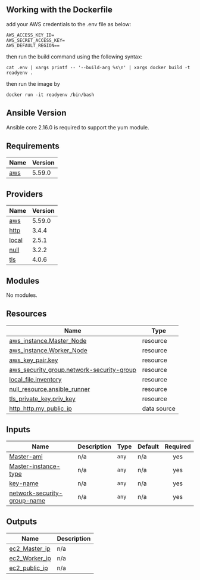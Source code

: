 
## Working with the Dockerfile

add your AWS credentials to the .env file as below:


```#!/bin/sh
AWS_ACCESS_KEY_ID=
AWS_SECRET_ACCESS_KEY=
AWS_DEFAULT_REGION==
```

then run the build command using the following syntax:

`cat .env | xargs printf -- '--build-arg %s\n' | xargs docker build -t readyenv .`

then run the image by

`docker run -it readyenv /bin/bash`

## Ansible Version

Ansible core 2.16.0 is required to support the yum module.

<!-- BEGIN_TF_DOCS -->
## Requirements

| Name | Version |
|------|---------|
| <a name="requirement_aws"></a> [aws](#requirement\_aws) | 5.59.0 |

## Providers

| Name | Version |
|------|---------|
| <a name="provider_aws"></a> [aws](#provider\_aws) | 5.59.0 |
| <a name="provider_http"></a> [http](#provider\_http) | 3.4.4 |
| <a name="provider_local"></a> [local](#provider\_local) | 2.5.1 |
| <a name="provider_null"></a> [null](#provider\_null) | 3.2.2 |
| <a name="provider_tls"></a> [tls](#provider\_tls) | 4.0.6 |

## Modules

No modules.

## Resources

| Name | Type |
|------|------|
| [aws_instance.Master_Node](https://registry.terraform.io/providers/hashicorp/aws/5.59.0/docs/resources/instance) | resource |
| [aws_instance.Worker_Node](https://registry.terraform.io/providers/hashicorp/aws/5.59.0/docs/resources/instance) | resource |
| [aws_key_pair.key](https://registry.terraform.io/providers/hashicorp/aws/5.59.0/docs/resources/key_pair) | resource |
| [aws_security_group.network-security-group](https://registry.terraform.io/providers/hashicorp/aws/5.59.0/docs/resources/security_group) | resource |
| [local_file.inventory](https://registry.terraform.io/providers/hashicorp/local/latest/docs/resources/file) | resource |
| [null_resource.ansible_runner](https://registry.terraform.io/providers/hashicorp/null/latest/docs/resources/resource) | resource |
| [tls_private_key.priv_key](https://registry.terraform.io/providers/hashicorp/tls/latest/docs/resources/private_key) | resource |
| [http_http.my_public_ip](https://registry.terraform.io/providers/hashicorp/http/latest/docs/data-sources/http) | data source |

## Inputs

| Name | Description | Type | Default | Required |
|------|-------------|------|---------|:--------:|
| <a name="input_Master-ami"></a> [Master-ami](#input\_Master-ami) | n/a | `any` | n/a | yes |
| <a name="input_Master-instance-type"></a> [Master-instance-type](#input\_Master-instance-type) | n/a | `any` | n/a | yes |
| <a name="input_key-name"></a> [key-name](#input\_key-name) | n/a | `any` | n/a | yes |
| <a name="input_network-security-group-name"></a> [network-security-group-name](#input\_network-security-group-name) | n/a | `any` | n/a | yes |

## Outputs

| Name | Description |
|------|-------------|
| <a name="output_ec2_Master_ip"></a> [ec2\_Master\_ip](#output\_ec2\_Master\_ip) | n/a |
| <a name="output_ec2_Worker_ip"></a> [ec2\_Worker\_ip](#output\_ec2\_Worker\_ip) | n/a |
| <a name="output_ec2_public_ip"></a> [ec2\_public\_ip](#output\_ec2\_public\_ip) | n/a |
<!-- END_TF_DOCS -->
